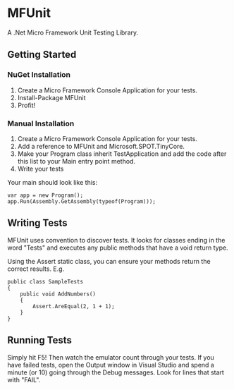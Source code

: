 MFUnit
======

A .Net Micro Framework Unit Testing Library.

Getting Started
---------------

### NuGet Installation

1. Create a Micro Framework Console Application for your tests.
2. Install-Package MFUnit
3. Profit!

### Manual Installation

1. Create a Micro Framework Console Application for your tests.
2. Add a reference to MFUnit and Microsoft.SPOT.TinyCore.
3. Make your Program class inherit TestApplication and add the code after this list to your Main entry point method.
4. Write your tests

Your main should look like this:

	var app = new Program();
	app.Run(Assembly.GetAssembly(typeof(Program)));


Writing Tests
-------------

MFUnit uses convention to discover tests. It looks for classes ending in the word "Tests" and executes any public methods that have a void return type.

Using the Assert static class, you can ensure your methods return the correct results. E.g.

	public class SampleTests
	{
		public void AddNumbers()
		{
			Assert.AreEqual(2, 1 + 1);
		}
	}

Running Tests
-------------

Simply hit F5! Then watch the emulator count through your tests. If you have failed tests, open the Output window in Visual Studio and spend a minute (or 10) going through the Debug messages. Look for lines that start with "FAIL".
